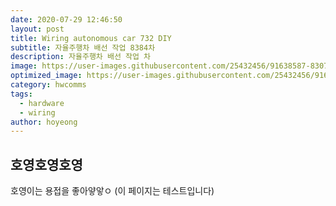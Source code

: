 ```yaml
---
date: 2020-07-29 12:46:50
layout: post
title: Wiring autonomous car 732 DIY
subtitle: 자율주행차 배선 작업 8384차
description: 자율주행차 배선 작업 차
image: https://user-images.githubusercontent.com/25432456/91638587-8307e180-ea4b-11ea-8ba5-a6635b5dd1eb.jpeg
optimized_image: https://user-images.githubusercontent.com/25432456/91638587-8307e180-ea4b-11ea-8ba5-a6635b5dd1eb.jpeg
category: hwcomms
tags:
  - hardware
  - wiring
author: hoyeong
---
```


## 호영호영호영

호영이는 용접을 좋아얗앟ㅇ (이 페이지는 테스트입니다)
